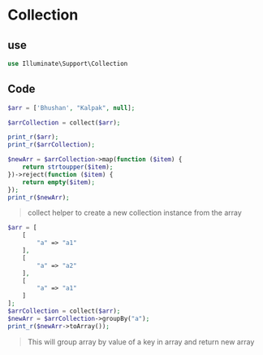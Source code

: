 # Collection

## use

```php
use Illuminate\Support\Collection
```

## Code

```php
$arr = ['Bhushan', "Kalpak", null];

$arrCollection = collect($arr);

print_r($arr);
print_r($arrCollection);

$newArr = $arrCollection->map(function ($item) {
    return strtoupper($item);
})->reject(function ($item) {
    return empty($item);
});
print_r($newArr);
```

> collect helper to create a new collection instance from the array

```php
$arr = [
    [
        "a" => "a1"
    ],
    [
        "a" => "a2"
    ],
    [
        "a" => "a1"
    ]
];
$arrCollection = collect($arr);
$newArr = $arrCollection->groupBy("a");
print_r($newArr->toArray());
```

> This will group array by value of a key in array and return new array

